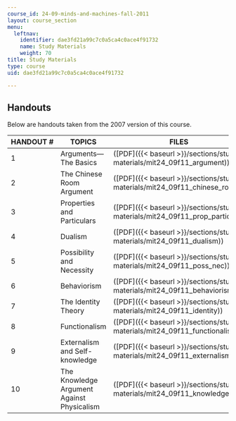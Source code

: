 ```yaml
---
course_id: 24-09-minds-and-machines-fall-2011
layout: course_section
menu:
  leftnav:
    identifier: dae3fd21a99c7c0a5ca4c0ace4f91732
    name: Study Materials
    weight: 70
title: Study Materials
type: course
uid: dae3fd21a99c7c0a5ca4c0ace4f91732

---
```


Handouts
--------

Below are handouts taken from the 2007 version of this course.

| HANDOUT # | TOPICS | FILES |
| --- | --- | --- |
| 1 | Arguments—The Basics | ([PDF]({{< baseurl >}}/sections/study-materials/mit24_09f11_argument)) |
| 2 | The Chinese Room Argument | ([PDF]({{< baseurl >}}/sections/study-materials/mit24_09f11_chinese_room)) |
| 3 | Properties and Particulars | ([PDF]({{< baseurl >}}/sections/study-materials/mit24_09f11_prop_partic)) |
| 4 | Dualism | ([PDF]({{< baseurl >}}/sections/study-materials/mit24_09f11_dualism)) |
| 5 | Possibility and Necessity | ([PDF]({{< baseurl >}}/sections/study-materials/mit24_09f11_poss_nec)) |
| 6 | Behaviorism | ([PDF]({{< baseurl >}}/sections/study-materials/mit24_09f11_behaviorism)) |
| 7 | The Identity Theory | ([PDF]({{< baseurl >}}/sections/study-materials/mit24_09f11_identity)) |
| 8 | Functionalism | ([PDF]({{< baseurl >}}/sections/study-materials/mit24_09f11_functionalism)) |
| 9 | Externalism and Self-knowledge | ([PDF]({{< baseurl >}}/sections/study-materials/mit24_09f11_externalism)) |
| 10 | The Knowledge Argument Against Physicalism | ([PDF]({{< baseurl >}}/sections/study-materials/mit24_09f11_knowledge))